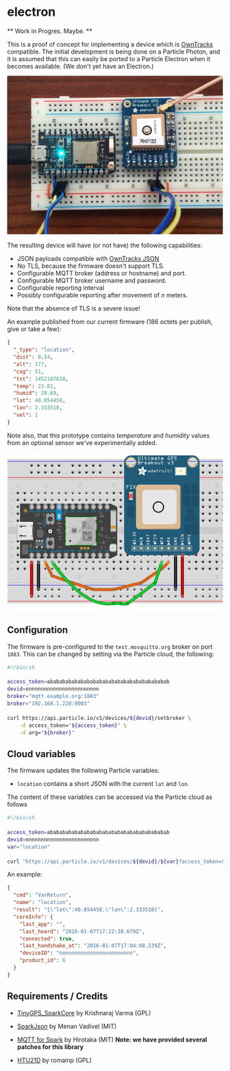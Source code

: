 # electron

** Work in Progres. Maybe. **

This is a proof of concept for implementing a device which is [OwnTracks] compatible. The initial development is being done on a Particle Photon, and it is assumed that this can easily be ported to a Particle Electron when it becomes available. (We don't yet have an Electron.)

![Photon with GPS](assets/photon.jpg)

The resulting device will have (or not have) the following capabilities:

* JSON payloads compatible with [OwnTracks JSON](http://owntracks.org/booklet/tech/json/)
* No TLS, because the firmware doesn't support TLS.
* Configurable MQTT broker (address or hostname) and port.
* Configurable MQTT broker username and password.
* Configurable reporting interval
* Possibly configurable reporting after movement of _n_ meters.

Note that the absence of TLS is a severe issue!


An example published from our current firmware (186 octets per publish, give or take a few):

```json
{
  "_type": "location",
  "dist": 0.54,
  "alt": 177,
  "cog": 51,
  "tst": 1452187610,
  "temp": 23.02,
  "humid": 28.69,
  "lat": 48.854458,
  "lon": 2.333510,
  "vel": 1
}
```

Note also, that this prototype contains _temperature_ and _humidity_ values from an optional sensor we've experimentally added.


![Photon with GPS](assets/electron-gps_bb.png)


## Configuration

The firmware is pre-configured to the `test.mosquitto.org` broker on port `1883`. This can be changed by setting via the Particle cloud, the following:

```sh
#!/bin/sh

access_token=abababababababababababababababababababab
devid=nnnnnnnnnnnnnnnnnnnnnnnn
broker="mqtt.example.org:1883"
broker="192.168.1.220:9003"

curl https://api.particle.io/v1/devices/${devid}/setbroker \
	-d access_token="${access_token}" \
	-d arg="${broker}"
```

## Cloud variables

The firmware updates the following Particle variables:

* `location` contains a short JSON with the current `lat` and `lon`.

The content of these variables can be accessed via the Particle cloud as follows

```sh
#!/bin/sh

access_token=abababababababababababababababababababab
devid=nnnnnnnnnnnnnnnnnnnnnnnn
var="location"

curl "https://api.particle.io/v1/devices/${devid}/${var}?access_token=${access_token}"
```

An example:

```json
{
  "cmd": "VarReturn",
  "name": "location",
  "result": "{\"lat\":48.854458,\"lon\":2.333510}",
  "coreInfo": {
    "last_app": "",
    "last_heard": "2016-01-07T17:22:38.679Z",
    "connected": true,
    "last_handshake_at": "2016-01-07T17:04:08.239Z",
    "deviceID": "nnnnnnnnnnnnnnnnnnnnnnnn",
    "product_id": 6
  }
}
```

## Requirements / Credits

* [TinyGPS_SparkCore](https://github.com/krvarma/TinyGPS_SparkCore) by Krishnaraj Varma (GPL)
* [SparkJson](https://github.com/menan/SparkJson) by Menan Vadivel (MIT)
* [MQTT for Spark](https://github.com/hirotakaster/MQTT) by Hirotaka (MIT) **Note: we have provided several patches for this library**
* [HTU21D](https://github.com/romainmp/HTU21D) by romainp (GPL)

  [OwnTracks]: http://owntracks.org

